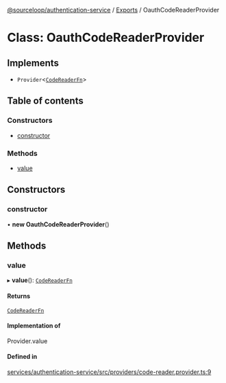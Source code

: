 [@sourceloop/authentication-service](../README.md) / [Exports](../modules.md) / OauthCodeReaderProvider

# Class: OauthCodeReaderProvider

## Implements

- `Provider`<[`CodeReaderFn`](../modules.md#codereaderfn)\>

## Table of contents

### Constructors

- [constructor](OauthCodeReaderProvider.md#constructor)

### Methods

- [value](OauthCodeReaderProvider.md#value)

## Constructors

### constructor

• **new OauthCodeReaderProvider**()

## Methods

### value

▸ **value**(): [`CodeReaderFn`](../modules.md#codereaderfn)

#### Returns

[`CodeReaderFn`](../modules.md#codereaderfn)

#### Implementation of

Provider.value

#### Defined in

[services/authentication-service/src/providers/code-reader.provider.ts:9](https://github.com/sourcefuse/loopback4-microservice-catalog/blob/93a7f917/services/authentication-service/src/providers/code-reader.provider.ts#L9)
